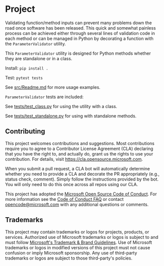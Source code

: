 # Project
Validating function/method inputs can prevent many problems down the road
once software has been released. This quick and somewhat painless process
can be achieved either through several lines of validation code in each
method or can be managed in Python by decorating a function with the
`ParameterValidator` utility.

This `ParameterValidator` utility is designed for Python methods whether they are standalone or in a class. 

Install: `pip install .`

Test: `pytest tests`


See [src/Readme.md](./src/Readme.md) for more usage examples.

`ParameterValidator` tests are included:

See [tests/test_class.py](./tests/test_class.py) for using the utility with a class.

See [tests/test_standalone.py](./tests/test_standalone.py) for using with standalone methods. 

## Contributing

This project welcomes contributions and suggestions.  Most contributions require you to agree to a
Contributor License Agreement (CLA) declaring that you have the right to, and actually do, grant us
the rights to use your contribution. For details, visit https://cla.opensource.microsoft.com.

When you submit a pull request, a CLA bot will automatically determine whether you need to provide
a CLA and decorate the PR appropriately (e.g., status check, comment). Simply follow the instructions
provided by the bot. You will only need to do this once across all repos using our CLA.

This project has adopted the [Microsoft Open Source Code of Conduct](https://opensource.microsoft.com/codeofconduct/).
For more information see the [Code of Conduct FAQ](https://opensource.microsoft.com/codeofconduct/faq/) or
contact [opencode@microsoft.com](mailto:opencode@microsoft.com) with any additional questions or comments.

## Trademarks

This project may contain trademarks or logos for projects, products, or services. Authorized use of Microsoft 
trademarks or logos is subject to and must follow 
[Microsoft's Trademark & Brand Guidelines](https://www.microsoft.com/en-us/legal/intellectualproperty/trademarks/usage/general).
Use of Microsoft trademarks or logos in modified versions of this project must not cause confusion or imply Microsoft sponsorship.
Any use of third-party trademarks or logos are subject to those third-party's policies.
